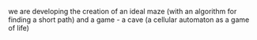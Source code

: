 we are developing the creation of an ideal maze (with an algorithm for finding a short path)
and a game - a cave (a cellular automaton as a game of life)
